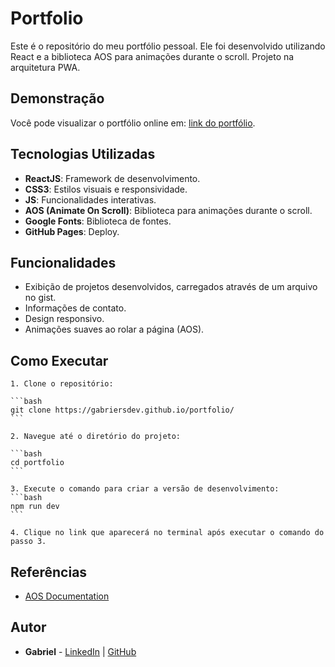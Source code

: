 # Portfolio

Este é o repositório do meu portfólio pessoal. Ele foi desenvolvido utilizando React e a biblioteca AOS para animações durante o scroll. Projeto na arquitetura PWA.

## Demonstração

Você pode visualizar o portfólio online em: [link do portfólio](https://gabriersdev.github.io/portfolio/).

## Tecnologias Utilizadas

- **ReactJS**: Framework de desenvolvimento.
- **CSS3**: Estilos visuais e responsividade.
- **JS**: Funcionalidades interativas.
- **AOS (Animate On Scroll)**: Biblioteca para animações durante o scroll.
- **Google Fonts**: Biblioteca de fontes.
- **GitHub Pages**: Deploy.

## Funcionalidades

- Exibição de projetos desenvolvidos, carregados através de um arquivo no gist.
- Informações de contato.
- Design responsivo.
- Animações suaves ao rolar a página (AOS).

## Como Executar

    1. Clone o repositório:

    ```bash
    git clone https://gabriersdev.github.io/portfolio/
    ```

    2. Navegue até o diretório do projeto:

    ```bash
    cd portfolio
    ```

    3. Execute o comando para criar a versão de desenvolvimento:
    ```bash
    npm run dev
    ```

    4. Clique no link que aparecerá no terminal após executar o comando do passo 3.

## Referências

- [AOS Documentation](https://michalsnik.github.io/aos/)

## Autor

- **Gabriel** - [LinkedIn](https://linkedin.com/in/gabrielmpribeiro) | [GitHub](https://github.com/gabriersdev)
